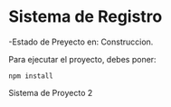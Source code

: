 <h1>Sistema de Registro</h1>

-Estado de Preyecto en: Construccion.

 Para ejecutar el proyecto, debes poner:

 ```npm install```

Sistema de Proyecto 2
